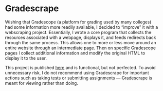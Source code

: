 # Gradescrape

Wishing that Gradescope (a platform for grading used by many colleges) had some information more readily available, I decided to “improve” it with a webscraping project. Essentially, I wrote a core program that collects the resources associated with a webpage, displays it, and feeds redirects back through the same process. This allows one to more or less move around an entire website through an intermediate page. Then on specific Gradescope pages I collect additional information and modify the original HTML to display it to the user.

This project is published [here](https://gradescrape.herokuapp.com) and is functional, but not perfected. To avoid unnecessary risk, I do not recommend using Gradescrape for important actions such as taking tests or submitting assignments — Gradescrape is meant for viewing rather than doing.
